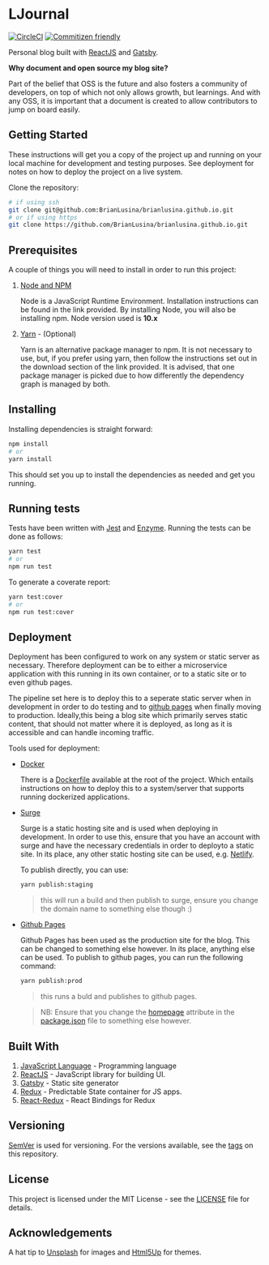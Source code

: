 # LJournal

[![CircleCI](https://circleci.com/gh/BrianLusina/brianlusina.github.io.svg?style=svg)](https://circleci.com/gh/BrianLusina/brianlusina.github.io)
[![Commitizen friendly](https://img.shields.io/badge/commitizen-friendly-brightgreen.svg)](http://commitizen.github.io/cz-cli/)

Personal blog built with [ReactJS](https://reactjs.org/) and [Gatsby](https://www.gatsbyjs.org/).

__Why document and open source my blog site?__

Part of the belief that OSS is the future and also fosters a community of developers, on top of which not only allows growth, but learnings. And with any OSS, it is important that a document is created to allow contributors to jump on board easily.

## Getting Started

These instructions will get you a copy of the project up and running on your local machine for development and testing purposes. See deployment for notes on how to deploy the project on a live system.

Clone the repository:

```bash
# if using ssh
git clone git@github.com:BrianLusina/brianlusina.github.io.git
# or if using https
git clone https://github.com/BrianLusina/brianlusina.github.io.git
```

## Prerequisites

A couple of things you will need to install in order to run this project:

1. [Node and NPM](https://nodejs.org/en/)

    Node is a JavaScript Runtime Environment. Installation instructions can be found in the link provided. By installing Node, you will also be installing npm. Node version used is __10.x__

2. [Yarn](https://yarnpkg.com) - (Optional)

    Yarn is an alternative package manager to npm. It is not necessary to use, but, if you prefer using yarn, then follow the instructions set out in the download section of the link provided. It is advised, that one package manager is picked due to how differently the  dependency graph is managed by both.

## Installing

Installing dependencies is straight forward:

```bash
npm install
# or
yarn install
```

This should set you up to install the dependencies as needed and get you running.

## Running tests

Tests have been written with [Jest](https://facebook.github.io/jest/) and [Enzyme](https://github.com/airbnb/enzyme). Running the tests can be done as follows:

```bash
yarn test
# or
npm run test
```

To generate a coverate report:

```bash
yarn test:cover
# or
npm run test:cover
```

## Deployment

Deployment has been configured to work on any system or static server as necessary. Therefore deployment can be to either a microservice application with this running in its own container, or to a static site or to even github pages.

The pipeline set here is to deploy this to a seperate static server when in development in order to do testing and to [github pages](https://pages.github.com/) when finally moving to production. Ideally,this being a blog site which primarily serves static content, that should not matter where it is deployed, as long as it is accessible and can handle incoming traffic.

Tools used for deployment:

+ [Docker](https://www.docker.com/)

  There is a [Dockerfile](./Dockerfile) available at the root of the project. Which entails instructions on how to deploy this to a system/server that supports running dockerized applications.

+ [Surge](https://surge.sh)

  Surge is a static hosting site and is used when deploying in development. In order to use this, ensure that you have an account with surge and have the necessary credentials in order to deployto a static site. In its place, any other static hosting site can be used, e.g. [Netlify](https://www.netlify.com/).

  To publish directly, you can use:

  ```bash
  yarn publish:staging
  ```

  > this will run a build and then publish to surge, ensure you change the domain name to something else though :)

+ [Github Pages](https://pages.github.com/)

  Github Pages has been used as the production site for the blog. This can be changed to something else however. In its place, anything else can be used.
  To publish to github pages, you can run the following command:

  ```bash
  yarn publish:prod
  ```

  > this runs a buld and publishes to github pages.

  > NB: Ensure that you change the [homepage](./package.json#homepage) attribute in the [package.json](./package.json) file to something else however.

## Built With

1. [JavaScript Language](https://developer.mozilla.org/en-US/docs/Learn/JavaScript/First_steps/What_is_JavaScript) - Programming language
2. [ReactJS](https://reactjs.org/) - JavaScript library for building UI.
3. [Gatsby](https://www.gatsbyjs.org/) - Static site generator
4. [Redux](https://redux.js.org/) - Predictable State container for JS apps.
5. [React-Redux](https://github.com/reduxjs/react-redux) - React Bindings for Redux

## Versioning

[SemVer](https://semver.org/) is used for versioning. For the versions available, see the [tags](https://github.com/BrianLusina/brianlusina.github.io/tags) on this repository.

## License

This project is licensed under the MIT License - see the [LICENSE](./LICENSE) file for details.

## Acknowledgements

A hat tip to [Unsplash](https://unsplash.com) for images and [Html5Up](https://html5up.net) for themes.